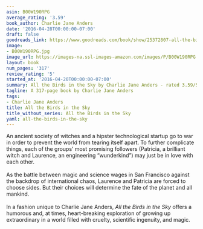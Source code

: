 ```yaml
---
asin: B00W190RPG
average_rating: '3.59'
book_author: Charlie Jane Anders
date: '2016-04-28T00:00:00-07:00'
draft: false
goodreads_link: https://www.goodreads.com/book/show/25372807-all-the-birds-in-the-sky
image:
- B00W190RPG.jpg
image_url: https://images-na.ssl-images-amazon.com/images/P/B00W190RPG.01._SCLZZZZZZZ.jpg
layout: book
num_pages: '317'
review_rating: '5'
started_at: '2016-04-20T00:00:00-07:00'
summary: All the Birds in the Sky by Charlie Jane Anders - rated 3.59/5 on Goodreads
tagline: A 317-page book by Charlie Jane Anders
tags:
- Charlie Jane Anders
title: All the Birds in the Sky
title_without_series: All the Birds in the Sky
yaml: all-the-birds-in-the-sky
---
```


An ancient society of witches and a hipster technological startup go to war in order to prevent the world from tearing itself apart. To further complicate things, each of the groups’ most promising followers (Patricia, a brilliant witch and Laurence, an engineering “wunderkind”) may just be in love with each other.<br /><br />As the battle between magic and science wages in San Francisco against the backdrop of international chaos, Laurence and Patricia are forced to choose sides. But their choices will determine the fate of the planet and all mankind.<br /><br />In a fashion unique to Charlie Jane Anders, <i>All the Birds in the Sky</i> offers a humorous and, at times, heart-breaking exploration of growing up extraordinary in a world filled with cruelty, scientific ingenuity, and magic.